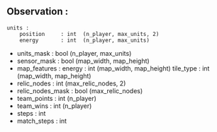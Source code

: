 

Observation :
-
    units :
        position     : int  (n_player, max_units, 2)
        energy       : int  (n_player, max_units)
-
    units_mask       : bool (n_player, max_units)
-
    sensor_mask      : bool (map_width, map_height)
-
    map_features     :
        energy       : int  (map_width, map_height)
        tile_type    : int  (map_width, map_height)
-
    relic_nodes      : int  (max_relic_nodes, 2)
-
    relic_nodes_mask : bool (max_relic_nodes)
-
    team_points      : int  (n_player)
-
    team_wins        : int  (n_player)
-
    steps            : int
-
    match_steps      : int